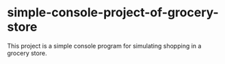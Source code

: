 # simple-console-project-of-grocery-store
This project is a simple console program for simulating shopping in a grocery store.

